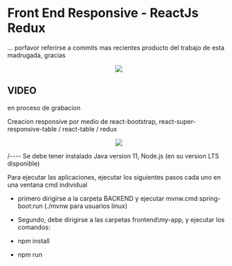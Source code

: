 # Front End Responsive - ReactJs Redux
... porfavor referirse a commits mas recientes producto del trabajo de esta madrugada, gracias

<p align="center">
<img src="https://www.sofka.com.co/wp-content/uploads/2021/02/sofkau-logo-horizontal.png">
</p>



## VIDEO

en proceso de grabacion

Creacion responsive por medio de react-bootstrap, react-super-responsive-table / react-table / redux


<p align="center">
<img src="https://user-images.githubusercontent.com/59320487/161968326-9bbb58d0-1881-4d95-93c0-8be06cad5491.png">
</p>

/----
Se debe tener instalado Java version 11, Node.js (en su version LTS disponible)

Para ejecutar las aplicaciones, ejecutar los siguientes pasos cada uno en una ventana cmd individual
- primero dirigirse a la carpeta BACKEND y ejecutar mvnw.cmd spring-boot:run (./mvnw para usuarios linux)

- Segundo, debe dirigirse a las carpetas frontend\my-app, y ejecutar los comandos:
 - npm install
 - npm run